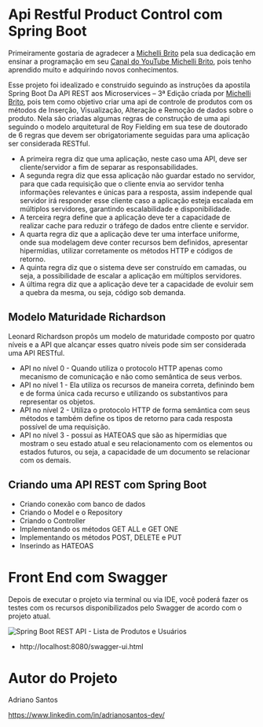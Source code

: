 # Api Restful Product Control com Spring Boot

Primeiramente gostaria de agradecer a [Michelli Brito](https://github.com/MichelliBrito) pela sua dedicação em ensinar a programação em seu [Canal do YouTube Michelli Brito](https://www.youtube.com/c/MichelliBrito), pois tenho aprendido muito e adquirindo novos conhecimentos.

Esse projeto foi idealizado e construido seguindo as instruções da apostila Spring Boot Da API REST aos Microservices – 3ª Edição criada por [Michelli Brito](https://github.com/MichelliBrito), pois tem como objetivo criar uma api de controle de produtos com os métodos de Inserção, Visualização, Alteração e Remoção de dados sobre o produto. Nela são criadas algumas regras de construção de uma api seguindo o modelo arquitetural de Roy Fielding em sua tese de doutorado de 6 regras que devem ser obrigatoriamente seguidas para uma aplicação ser considerada RESTful.

* A primeira regra diz que uma aplicação, neste caso uma API, deve ser cliente/servidor a fim de separar as responsabilidades.
* A segunda regra diz que essa aplicação não guardar estado no servidor, para que cada requisição que o cliente envia ao servidor tenha informações relevantes e únicas para a resposta, assim independe qual servidor irá responder esse cliente caso a aplicação esteja escalada em múltiplos servidores, garantindo escalabilidade e disponibilidade.
* A terceira regra define que a aplicação deve ter a capacidade de realizar cache para reduzir o tráfego de dados entre cliente e servidor. 
* A quarta regra diz que a aplicação deve ter uma interface uniforme, onde sua modelagem deve conter recursos bem definidos, apresentar hipermídias, utilizar corretamente os métodos HTTP e códigos de retorno.
* A quinta regra diz que o sistema deve ser construído em camadas, ou seja, a possibilidade de escalar a aplicação em múltiplos servidores.
* A última regra diz que a aplicação deve ter a capacidade de evoluir sem a quebra da mesma, ou seja, código sob demanda.

## Modelo Maturidade Richardson

Leonard Richardson propôs um modelo de maturidade composto por quatro níveis e a API que alcançar esses quatro níveis pode sim ser considerada uma API RESTful.

* API no nível 0 - Quando utiliza o protocolo HTTP apenas como mecanismo de comunicação e não como semântica de seus verbos.
* API no nível 1 - Ela utiliza os recursos de maneira correta, definindo bem e de forma única cada recurso e utilizando os substantivos para representar os objetos.
* API no nível 2 - Utiliza o protocolo HTTP de forma semântica com seus métodos e também define os tipos de retorno para cada resposta possível de uma requisição. 
* API no nível 3 - possui as HATEOAS que são as hipermídias que mostram o seu estado atual e seu relacionamento com os elementos ou estados futuros, ou seja, a capacidade de um documento se relacionar com os demais.

## Criando uma API REST com Spring Boot

* Criando conexão com banco de dados
* Criando o Model e o Repository
* Criando o Controller
* Implementando os métodos GET ALL e GET ONE
* Implementando os métodos POST, DELETE e PUT
* Inserindo as HATEOAS

# Front End com Swagger

Depois de executar o projeto via terminal ou via IDE, você poderá fazer os testes com os recursos disponibilizados pelo Swagger de acordo com o projeto atual.

![Spring Boot REST API - Lista de Produtos e Usuários](https://user-images.githubusercontent.com/17755195/199840504-b9cf4851-a675-431f-aede-b4c76dfb45e8.png)

* http://localhost:8080/swagger-ui.html

# Autor do Projeto

Adriano Santos

https://www.linkedin.com/in/adrianosantos-dev/
